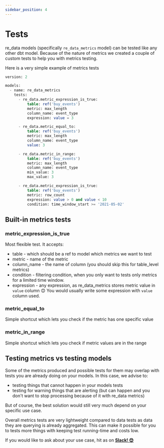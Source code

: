 ```yaml
---
sidebar_position: 4
---
```


# Tests

re_data models (specifically `re_data_metrics` model) can be tested like any other dbt model. Because of the nature of metrics we created a couple of custom tests to help you with metrics testing.

Here is a very simple example of metrics tests

```sql title="models/metrics/re_data_metrics.yml"  
version: 2

models:
  - name: re_data_metrics
    tests:
      - re_data.metric_expression_is_true:
          table: ref('buy_events')
          metric: max_length
          column_name: event_type
          expression: value = 3

      - re_data.metric_equal_to:
          table: ref('buy_events')
          metric: max_length
          column_name: event_type
          value: 3

      - re_data.metric_in_range:
          table: ref('buy_events')
          metric: max_length
          column_name: event_type
          min_value: 3
          max_value: 3

      - re_data.metric_expression_is_true:
          table: ref('buy_events')
          metric: row_count
          expression: value > 0 and value < 10
          condition: time_window_start >= '2021-05-02'
```

## Built-in metrics tests

### metric_expression_is_true

Most flexible test. It accepts:
 - table - which should be a ref to model which metrics we want to test
 - metric - name of the metric
 - column_name - the name of column (you should skip this for table_level metrics)
 - condition - filtering condition, when you only want to tests only metrics for a limited time window.
 - expression - any expression, as re_data_metrics stores metric value in `value` column 😊 You would usually write some expression with `value` column used.

### metric_equal_to

Simple shortcut which lets you check if the metric has one specific value

### metric_in_range

Simple shortcut which lets you check if metric values are in the range

## Testing metrics vs testing models

Some of the metrics produced and possible tests for them may overlap with tests
you are already doing on your models.
In this case, we advise to:
 - testing things that cannot happen in your models tests
 - testing for warning things that are alerting (but can happen and you don't want to stop processing because of it with re_data metrics)

But of course, the best solution would still very much depend on your specific use case.

Overall metrics tests are very lightweight compared to data tests as data they are querying is already aggregated. This can make it possible for you to tests more things with keeping test running-time and costs low.


If you would like to ask about your use case, hit as on **[Slack! 😊](https://join.slack.com/t/re-data/shared_invite/zt-vkauq1y8-tL4R4_H5nZoVvyXyy0hdug)**
